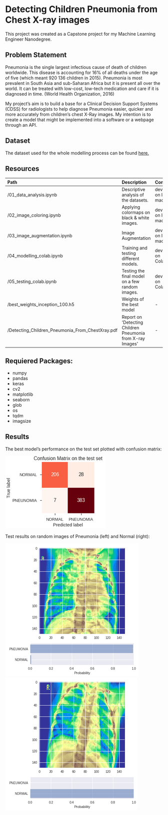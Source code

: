 # Detecting Children Pneumonia from Chest X-ray images

This project was created as a Capstone project for my Machine Learning Engineer Nanodegree.

## Problem Statement
Pneumonia is the single largest infectious cause of death of children worldwide. This disease is accounting for 16% of all deaths under the age of five (which meant 920 136 children in 2015). Pneumonia is most prevalent in South Asia and sub-Saharan Africa but it is present all over the world. It can be treated with low-cost, low-tech medication and care if it is diagnosed in time. (World Health Organization, 2016)

My project’s aim is to build a base for a Clinical Decision Support Systems (CDSS) for radiologists to help diagnose Pneumonia easier, quicker and more accurately from children’s chest X-Ray images. 
My intention is to create a model that might be implemented into a software or a webpage through an API.

## Dataset
The dataset used for the whole modelling process can be found [here.](https://www.kaggle.com/paultimothymooney/chest-xray-pneumonia/data)


## Resources

**Path**|**Description**|**Comment**
:-----|:-----|:-----
/01_data_analysis.ipynb|Descriptive analysis of the datasets.| developed on local machine
/02_image_coloring.ipynb|Applying colormaps on black & white images.| developed on local machine
/03_image_augmentation.ipynb|Image Augmentation |developed on local machine
/04_modelling_colab.ipynb|Training and testing different models.|developed on Colaboratory
/05_testing_colab.ipynb|Testing the final model on a few random images.|developed on Colaboratory
/best_weights_inception_100.h5|Weights of the best model | - 
/Detecting_Children_Pneumonia_From_ChestXray.pdf|Report on 'Detecting Children Pneumonia from X-ray Images'| - 

## Requiered Packages:
- numpy
- pandas
- keras
- cv2
- matplotlib
- seaborn
- glob
- os
- tqdm
- imagsize 

## Results

The best model’s performance on the test set plotted with confusion matrix:

![Confusion Matrix on  the Test Set](./imgs/pred_test_set.png)

Test results on random images of Pneumonia (left) and Normal (right):

![Prediction on Pneumonia](./imgs/pred_pneumonia.png) ![Prediction on Normal](./imgs/pred_normal.png)





<!--stackedit_data:
eyJoaXN0b3J5IjpbMTUzMzc3MjE4NCwtMTYxMDI5MDY0NiwtNT
kxMzgxMDY4LDkyODE5MzAwNCwtNjY5MDExMTQzLC0zMjU3NjE5
NTZdfQ==
-->
